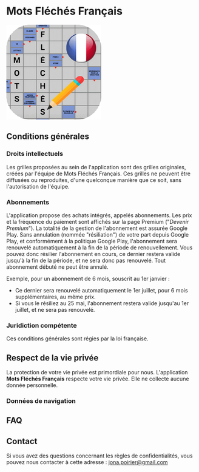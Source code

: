 # Mots Fléchés Français

![Logo Application](images/icone_app_250_250_rounded.png?raw=true "Title")

## Conditions générales

### Droits intellectuels

Les grilles proposées au sein de l'application sont des grilles originales, créées par l'équipe de Mots Fléchés Français.
Ces grilles ne peuvent être diffusées ou reproduites, d'une quelconque manière que ce soit, sans l'autorisation de l'équipe.

### Abonnements

L'application propose des achats intégrés, appelés abonnements. 
Les prix et la fréquence du paiement sont affichés sur la page Premium ("_Devenir Premium_").
La totalité de la gestion de l'abonnement est assurée Google Play. 
Sans annulation (nommée "résiliation") de votre part depuis Google Play, et conformément à la politique Google Play, l'abonnement sera renouvelé automatiquement à la fin de la période de renouvellement.
Vous pouvez donc résilier l'abonnement en cours, ce dernier restera valide jusqu'à la fin de la période, et ne sera donc pas renouvelé.
Tout abonnement débuté ne peut être annulé.

Exemple, pour un abonnement de 6 mois, souscrit au 1er janvier : 
- Ce dernier sera renouvelé automatiquement le 1er juillet, pour 6 mois supplémentaires, au même prix.
- Si vous le résiliez au 25 mai, l'abonnement restera valide jusqu'au 1er juillet, et ne sera pas renouvelé.

### Juridiction compétente

Ces conditions générales sont régies par la loi française. 

## Respect de la vie privée

La protection de votre vie privée est primordiale pour nous.
L'application **Mots Fléchés Français** respecte votre vie privée. Elle ne collecte aucune donnée personnelle.

### Données de navigation



## FAQ

## Contact

Si vous avez des questions concernant les règles de confidentialités, vous pouvez nous contacter à cette adresse : <jona.poirier@gmail.com>

